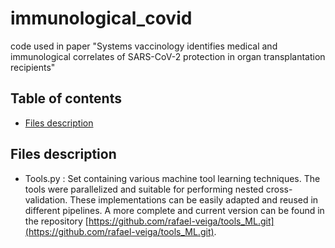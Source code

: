 # immunological_covid
code used in paper "Systems vaccinology identifies medical and immunological correlates of SARS-CoV-2 protection in organ transplantation recipients"

## Table of contents
* [Files description](##Files-description)

## Files description
* Tools.py :  Set containing various machine tool learning techniques. The tools were parallelized and suitable for performing nested cross-validation. These implementations can be easily adapted and reused in different pipelines. A more complete and current version can be found in the repository [https://github.com/rafael-veiga/tools_ML.git](https://github.com/rafael-veiga/tools_ML.git).
